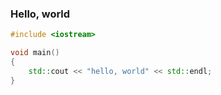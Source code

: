 ### Hello, world

```c++
#include <iostream>

void main()
{
	std::cout << "hello, world" << std::endl;
}
```